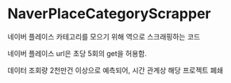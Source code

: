 # NaverPlaceCategoryScrapper

네이버 플레이스 카테고리를 모으기 위해 역으로 스크래핑하는 코드

네이버 플레이스 url은 초당 5회의 get을 허용함.

데이터 조회량 2천만건 이상으로 예측되어, 시간 관계상 해당 프로젝트 폐쇄
